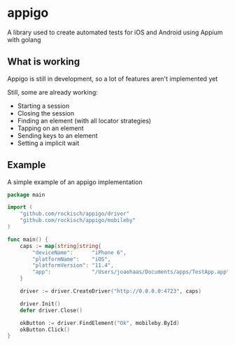 # appigo
A library used to create automated tests for iOS and Android using Appium with golang

## What is working

Appigo is still in development, so a lot of features aren't implemented yet

Still, some are already working:

* Starting a session
* Closing the session
* Finding an element (with all locator strategies)
* Tapping on an element
* Sending keys to an element
* Setting a implicit wait

## Example

A simple example of an appigo implementation

```go
package main

import (
	"github.com/rockisch/appigo/driver"
	"github.com/rockisch/appigo/mobileby"
)

func main() {
	caps := map[string]string{
		"deviceName":      "iPhone 6",
		"platformName":    "iOS",
		"platformVersion": "11.4",
		"app":             "/Users/joaohaas/Documents/apps/TestApp.app",
	}

	driver := driver.CreateDriver("http://0.0.0.0:4723", caps)

	driver.Init()
	defer driver.Close()

	okButton := driver.FindElement("Ok", mobileby.ById)
	okButton.Click()
}

```
